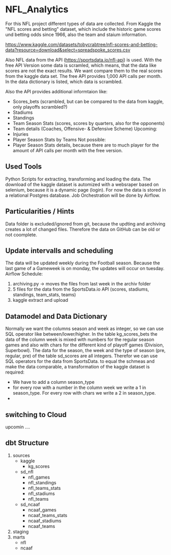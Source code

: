 # NFL_Analytics
For this NFL project different types of data are collected. From Kaggle the "NFL scores and betting" dataset, which
include the historic game scores und betting odds since 1966, also the team and staium information.

https://www.kaggle.com/datasets/tobycrabtree/nfl-scores-and-betting-data?resource=download&select=spreadspoke_scores.csv

Also NFL data from the API (https://sportsdata.io/nfl-api) is used. With the free API Version some data is scramled,
which means, that the data like scores are not the exact results. We want compare them to the real scores from the kaggle data set.
The free API provides 1,000 API calls per month. In the data dictionary is listed, which data is scrambled.

Also the API provides additional informtaion like:
- Scores_bets (scrambled, but can be compared to the data from kaggle, only playoffs scrambled?)
- Stadiums
- Standings 
- Team Season Stats (scores, scores by quarters, also for the opponents)
- Team details (Coaches, Offensive- & Defensive Scheme)
Upcoming:
- Injuries
- Player Season Stats by Teams
Not possible:
 - Player Season Stats details, because  there are to much player for the amount of API calls per month with the free version.


## Used Tools
Python Scripts for extracting, transforming and loading the data. The download of the kaggle dataset is automized with a websraper based on selenium, because it is a dynamic page (login).
For now the data is stored in a relational Postgres database.
Job Orchestration will be done by Airflow.


## Particularities / Hints
Data folder is excluded/ignored from git, because the updting and archiving creates a lot of changed files. 
Therefore the data on GitHub can be old or not coomplete.


## Update intervalls and scheduling
The data will be updated weekly during the Football season. Because the last game of a Gameweek is on monday, the updates will occur on tuesday.
Airflow Schedule:
1. archiving.py -> moves the files from last week in the archiv folder
2. 5 files for the data from the SportsData.io API (scores, stadiums, standings, team_stats, teams)
3. kaggle extract and upload


## Datamodel and Data Dictionary

Normally we want the columns season and week as integer, so we can use SQL operator like between/lower/higher. 
In the table kg_scores_bets the data of the column week is mixed with numbers for the regular season games and also with chars for the different kind of playoff games (Division, Superbowl).
The data for the season, the week and the type of season (pre, regular, pre) of the table sd_scores are all integers. Therefor we can use SQL operators for the data from SportsData.
to equal the schmeas and make the data comparable, a transformation of the kaggle dataset is required:
- We have to add a column season_type
- for every row with a number in the column week we write a 1 in season_type. For every row with chars we write a 2 in season_type.
- 


## switching to Cloud
upcomin ....


## dbt Structure
1. sources
   - kaggle
     - kg_scores
   - sd_nfl
     - nfl_games
     - nfl_standings
     - nfl_teams_stats
     - nfl_stadiums
     - nfl_teams
   - sd_ncaaf
     - ncaaf_games
     - ncaaf_teams_stats
     - ncaaf_stadiums
     - ncaaf_teams
2. staging
3. marts
   - nfl
   - ncaaf

